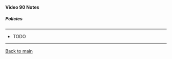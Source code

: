#### Video 90 Notes

##### Policies

---

- TODO

---

[Back to main](https://github.com/rot0xd/CBTNuggets/blob/master/CEHv9/README.md)

